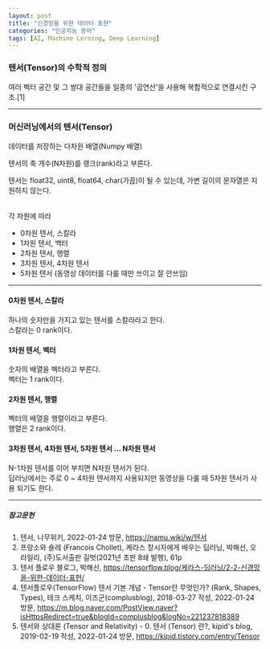 ```yaml
---
layout: post
title: "신경망을 위한 데이터 표현"
categories: "인공지능 용어"
tags: [AI, Machine Lerning, Deep Learning]
---
```




### 텐서(Tensor)의 수학적 정의

여러 벡터 공간 및 그 쌍대 공간들을 일종의 '곱연산'을 사용해 복합적으로 연결시킨 구조.[1]

---

### 머신러닝에서의 텐서(Tensor)

데이터를 저장하는 다차원 배열(Numpy 배열)

텐서의 축 개수(N차원)를 랭크(rank)라고 부른다.

텐서는 float32, uint8, float64, char(가끔)이 될 수 있는데, 가변 길이의 문자열은 지원하지 않는다.</br></br>

각 차원에 따라
* 0차원 텐서, 스칼라
* 1차원 텐서, 백터 
* 2차원 텐서, 행렬
* 3차원 텐서, 4차원 텐서
* 5차원 텐서 (동영상 데이터를 다룰 때만 쓰이고 잘 안쓰임)

---

#### 0차원 텐서, 스칼라

하나의 숫자만을 가지고 있는 텐서를 스칼라라고 한다.</br>
스칼라는 0 rank이다.

#### 1차원 텐서, 벡터

숫자의 배열을 벡터라고 부른다.</br>
벡터는 1 rank이다.

#### 2차원 텐서, 행렬

벡터의 배열을 행렬이라고 부른다.</br>
행렬은 2 rank이다.

#### 3차원 텐서, 4차원 텐서, 5차원 텐서 ... N차원 텐서

N-1차원 텐서를 이어 부치면 N차원 텐서가 된다.</br>
딥러닝에서는 주로 0 ~ 4차원 텐서까지 사용되지만 동영상을 다룰 때 5차원 텐서가 사용 되기도 한다.



---
##### 참고문헌

1) 텐서, 나무위키, 2022-01-24 방문, https://namu.wiki/w/텐서
2) 프랑소와 숄레 (Francois Chollet), 케라스 창시자에게 배우는 딥러닝, 박해선, 오라일리, (주)도서출판 길벗(2021년 초판 8쇄 발행), 61p
3) 텐서 플로우 블로그, 박해선, https://tensorflow.blog/케라스-딥러닝/2-2-신경망을-위한-데이터-표현/
4) 텐서플로우(TensorFlow) 텐서 기본 개념 - Tensor란 무엇인가? (Rank, Shapes, Types), 테크 스케치, 이즈군(complusblog), 2018-03-27 작성, 2022-01-24 방문, https://m.blog.naver.com/PostView.naver?isHttpsRedirect=true&blogId=complusblog&logNo=221237818389
5) 텐서와 상대론 (Tensor and Relativity) - 0. 텐서 (Tensor) 란?, kipid's blog, 2019-02-19 작성, 2022-01-24 방문, https://kipid.tistory.com/entry/Tensor
